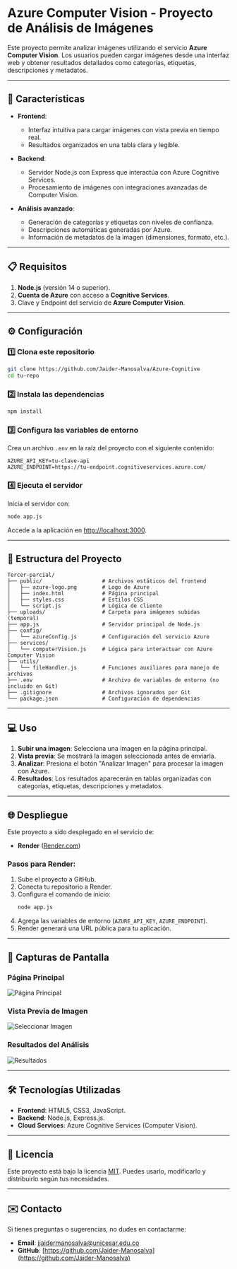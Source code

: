 # Azure Computer Vision - Proyecto de Análisis de Imágenes

Este proyecto permite analizar imágenes utilizando el servicio **Azure Computer Vision**. Los usuarios pueden cargar imágenes desde una interfaz web y obtener resultados detallados como categorías, etiquetas, descripciones y metadatos.

---

## 🚀 **Características**

- **Frontend**: 
  - Interfaz intuitiva para cargar imágenes con vista previa en tiempo real.
  - Resultados organizados en una tabla clara y legible.

- **Backend**:
  - Servidor Node.js con Express que interactúa con Azure Cognitive Services.
  - Procesamiento de imágenes con integraciones avanzadas de Computer Vision.

- **Análisis avanzado**:
  - Generación de categorías y etiquetas con niveles de confianza.
  - Descripciones automáticas generadas por Azure.
  - Información de metadatos de la imagen (dimensiones, formato, etc.).

---

## 📋 **Requisitos**

1. **Node.js** (versión 14 o superior).
2. **Cuenta de Azure** con acceso a **Cognitive Services**.
3. Clave y Endpoint del servicio de **Azure Computer Vision**.

---

## ⚙️ **Configuración**

### 1️⃣ Clona este repositorio
```bash
git clone https://github.com/Jaider-Manosalva/Azure-Cognitive
cd tu-repo
```

### 2️⃣ Instala las dependencias
```bash
npm install
```

### 3️⃣ Configura las variables de entorno
Crea un archivo `.env` en la raíz del proyecto con el siguiente contenido:
```plaintext
AZURE_API_KEY=tu-clave-api
AZURE_ENDPOINT=https://tu-endpoint.cognitiveservices.azure.com/
```

### 4️⃣ Ejecuta el servidor
Inicia el servidor con:
```bash
node app.js
```

Accede a la aplicación en [http://localhost:3000](http://localhost:3000).

---

## 📁 **Estructura del Proyecto**

```plaintext
Tercer-parcial/
├── public/                   # Archivos estáticos del frontend
│   ├── azure-logo.png        # Logo de Azure
│   ├── index.html            # Página principal
│   ├── styles.css            # Estilos CSS
│   └── script.js             # Lógica de cliente
├── uploads/                  # Carpeta para imágenes subidas (temporal)
├── app.js                    # Servidor principal de Node.js
├── config/
│   └── azureConfig.js        # Configuración del servicio Azure
├── services/
│   └── computerVision.js     # Lógica para interactuar con Azure Computer Vision
├── utils/
│   └── fileHandler.js        # Funciones auxiliares para manejo de archivos
├── .env                      # Archivo de variables de entorno (no incluido en Git)
├── .gitignore                # Archivos ignorados por Git
└── package.json              # Configuración de dependencias
```

---

## 💻 **Uso**

1. **Subir una imagen**: Selecciona una imagen en la página principal.
2. **Vista previa**: Se mostrará la imagen seleccionada antes de enviarla.
3. **Analizar**: Presiona el botón "Analizar Imagen" para procesar la imagen con Azure.
4. **Resultados**: Los resultados aparecerán en tablas organizadas con categorías, etiquetas, descripciones y metadatos.

---

## 🌐 **Despliegue**

Este proyecto a sido desplegado en el servicio de:
- **Render** ([Render.com](https://Render.com))

### Pasos para Render:
1. Sube el proyecto a GitHub.
2. Conecta tu repositorio a Render.
3. Configura el comando de inicio:
   ```bash
   node app.js
   ```
4. Agrega las variables de entorno (`AZURE_API_KEY`, `AZURE_ENDPOINT`).
5. Render generará una URL pública para tu aplicación.

---

## 📸 **Capturas de Pantalla**

### Página Principal
![Página Principal](public/assets/Evidencia1.png)

### Vista Previa de Imagen
![Seleccionar Imagen](public/assets/Evidencia2.png)

### Resultados del Análisis
![Resultados](public/assets/Evidencia3.png)

---

## 🛠️ **Tecnologías Utilizadas**

- **Frontend**: HTML5, CSS3, JavaScript.
- **Backend**: Node.js, Express.js.
- **Cloud Services**: Azure Cognitive Services (Computer Vision).

---

## 📜 **Licencia**

Este proyecto está bajo la licencia [MIT](LICENSE). Puedes usarlo, modificarlo y distribuirlo según tus necesidades.

---

## ✉️ **Contacto**

Si tienes preguntas o sugerencias, no dudes en contactarme:
- **Email**: [jjaidermanosalva@unicesar.edu.co](jjaidermanosalva@unicesar.edu.co)
- **GitHub**: [https://github.com/Jaider-Manosalva](https://github.com/Jaider-Manosalva)
